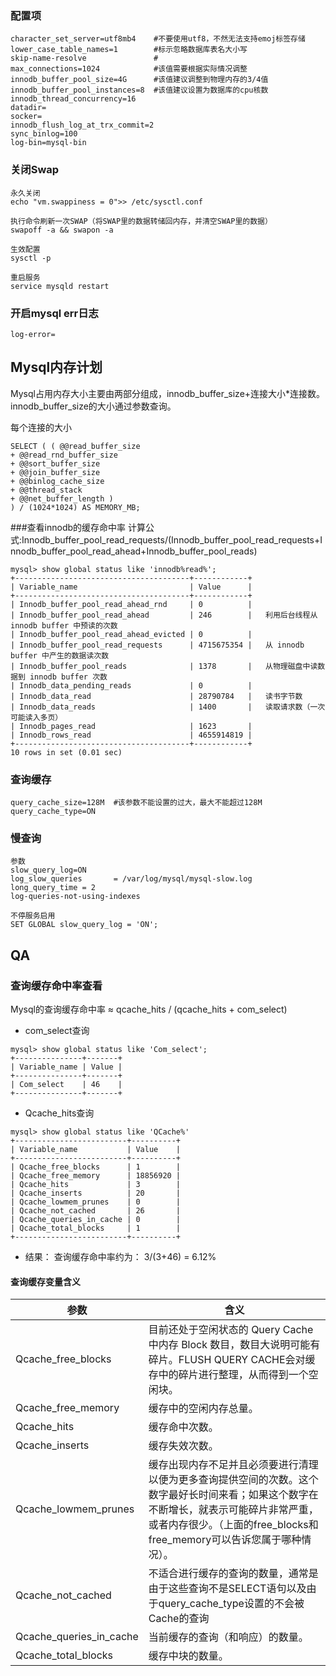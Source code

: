 ### 配置项

```
character_set_server=utf8mb4    #不要使用utf8，不然无法支持emoj标签存储
lower_case_table_names=1        #标示忽略数据库表名大小写
skip-name-resolve				#
max_connections=1024			#该值需要根据实际情况调整
innodb_buffer_pool_size=4G      #该值建议调整到物理内存的3/4值
innodb_buffer_pool_instances=8  #该值建议设置为数据库的cpu核数
innodb_thread_concurrency=16
datadir=
socker=
innodb_flush_log_at_trx_commit=2
sync_binlog=100
log-bin=mysql-bin

```



### 关闭Swap

```
永久关闭
echo "vm.swappiness = 0">> /etc/sysctl.conf 

执行命令刷新一次SWAP（将SWAP里的数据转储回内存，并清空SWAP里的数据）
swapoff -a && swapon -a

生效配置
sysctl -p 

重启服务
service mysqld restart
```



### 开启mysql err日志

```
log-error=
```

## Mysql内存计划
Mysql占用内存大小主要由两部分组成，innodb_buffer_size+连接大小*连接数。
innodb_buffer_size的大小通过参数查询。

每个连接的大小
```
SELECT ( ( @@read_buffer_size
+ @@read_rnd_buffer_size
+ @@sort_buffer_size
+ @@join_buffer_size
+ @@binlog_cache_size
+ @@thread_stack
+ @@net_buffer_length )
) / (1024*1024) AS MEMORY_MB;
```

###查看innodb的缓存命中率
计算公式:Innodb_buffer_pool_read_requests/(Innodb_buffer_pool_read_requests+Innodb_buffer_pool_read_ahead+Innodb_buffer_pool_reads)
```
mysql> show global status like 'innodb%read%';
+---------------------------------------+------------+
| Variable_name                         | Value      |
+---------------------------------------+------------+
| Innodb_buffer_pool_read_ahead_rnd     | 0          |
| Innodb_buffer_pool_read_ahead         | 246        |   利用后台线程从 innodb buffer 中预读的次数
| Innodb_buffer_pool_read_ahead_evicted | 0          |
| Innodb_buffer_pool_read_requests      | 4715675354 |   从 innodb buffer 中产生的数据读次数
| Innodb_buffer_pool_reads              | 1378       |   从物理磁盘中读数据到 innodb buffer 次数
| Innodb_data_pending_reads             | 0          |
| Innodb_data_read                      | 28790784   |   读书字节数
| Innodb_data_reads                     | 1400       |   读取请求数（一次可能读入多页）
| Innodb_pages_read                     | 1623       |
| Innodb_rows_read                      | 4655914819 |
+---------------------------------------+------------+
10 rows in set (0.01 sec)
```


### 查询缓存

```\query_cache_size=128M
query_cache_size=128M  #该参数不能设置的过大，最大不能超过128M
query_cache_type=ON
```

### 慢查询

```
参数
slow_query_log=ON
log_slow_queries       = /var/log/mysql/mysql-slow.log
long_query_time = 2
log-queries-not-using-indexes

不停服务启用
SET GLOBAL slow_query_log = 'ON';
```

## QA

### 查询缓存命中率查看

Mysql的查询缓存命中率 ≈ qcache_hits / (qcache_hits + com_select)

- com_select查询

```mysql
mysql> show global status like 'Com_select';
+---------------+-------+
| Variable_name | Value |
+---------------+-------+
| Com_select    | 46    |
+---------------+-------+
```

- Qcache_hits查询

```
mysql> show global status like 'QCache%'
+-------------------------+----------+
| Variable_name           | Value    |
+-------------------------+----------+
| Qcache_free_blocks      | 1        |
| Qcache_free_memory      | 18856920 |
| Qcache_hits             | 3        |
| Qcache_inserts          | 20       |
| Qcache_lowmem_prunes    | 0        |
| Qcache_not_cached       | 26       |
| Qcache_queries_in_cache | 0        |
| Qcache_total_blocks     | 1        |
+-------------------------+----------+
```

- 结果：  查询缓存命中率约为： 3/(3+46) = 6.12%



#### 查询缓存变量含义



| 参数                    | 含义                                                         |
| ----------------------- | ------------------------------------------------------------ |
| Qcache_free_blocks      | 目前还处于空闲状态的 Query Cache中内存 Block 数目，数目大说明可能有碎片。FLUSH QUERY CACHE会对缓存中的碎片进行整理，从而得到一个空闲块。 |
| Qcache_free_memory      | 缓存中的空闲内存总量。                                       |
| Qcache_hits             | 缓存命中次数。                                               |
| Qcache_inserts          | 缓存失效次数。                                               |
| Qcache_lowmem_prunes    | 缓存出现内存不足并且必须要进行清理以便为更多查询提供空间的次数。这个数字最好长时间来看；如果这个数字在不断增长，就表示可能碎片非常严重，或者内存很少。（上面的free_blocks和free_memory可以告诉您属于哪种情况）。 |
| Qcache_not_cached       | 不适合进行缓存的查询的数量，通常是由于这些查询不是SELECT语句以及由于query_cache_type设置的不会被Cache的查询 |
| Qcache_queries_in_cache | 当前缓存的查询（和响应）的数量。                             |
| Qcache_total_blocks     | 缓存中块的数量。                                             |
